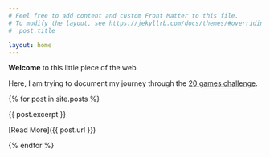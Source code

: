 ```yaml
---
# Feel free to add content and custom Front Matter to this file.
# To modify the layout, see https://jekyllrb.com/docs/themes/#overriding-theme-defaults
#  post.title 

layout: home
---
```


**Welcome** to this little piece of the web. 

Here, I am trying to document my journey through the [20 games challenge](https://20_games_challenge.gitlab.io).

{% for post in site.posts %}

{{ post.excerpt }}

[Read More]({{ post.url }})

{% endfor %}